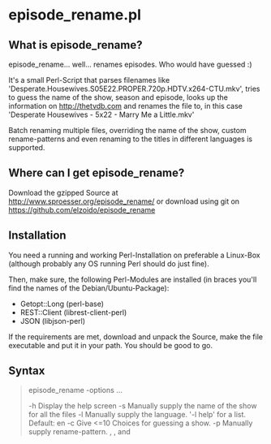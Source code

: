 # episode_rename.pl

## What is episode_rename?

episode_rename... well... renames episodes. Who would have guessed :)

It's a small Perl-Script that parses filenames like 'Desperate.Housewives.S05E22.PROPER.720p.HDTV.x264-CTU.mkv', tries to guess the name of the show, season and episode, looks up the information on http://thetvdb.com and renames the file to, in this case 'Desperate Housewives - 5x22 - Marry Me a Little.mkv'

Batch renaming multiple files, overriding the name of the show, custom rename-patterns and even renaming to the titles in different languages is supported.

## Where can I get episode_rename?

Download the gzipped Source at http://www.sproesser.org/episode_rename/ or download using git on https://github.com/elzoido/episode_rename

## Installation

You need a running and working Perl-Installation on preferable a Linux-Box (although probably any OS running Perl should do just fine).

Then, make sure, the following Perl-Modules are installed (in braces you'll find the names of the Debian/Ubuntu-Package):

* Getopt::Long (perl-base)
* REST::Client (librest-client-perl)
* JSON (libjson-perl)

If the requirements are met, download and unpack the Source, make the file executable and put it in your path. You should be good to go.

## Syntax

> episode_rename -options <file1> <file2> ...
> 
> -h Display the help screen
> -s <show> Manually supply the name of the show for all the files
> -l <language> Manually supply the language. '-l help' for a list.
> Default: en
> -c Give <=10 Choices for guessing a show.
> -p <pattern> Manually supply rename-pattern. <SHOW>, <SEASON>, <EPISODE> and <TITLE> will be replaced.
> Default: <SHOW> - <SEASON>x<EPISODE> - <TITLE>
> -n Don't strip filenames of characters not allowed in a FAT filesystem.
> -y Don't ask for normal renaming, assume yes
> -d Use DVD order
> -e Omit file extension

## Usage hints

When you batch rename files from multiple shows, don't use the -y-Switch unless you're absolutely sure, the script will recognise all shows correct.

The preferred use-case is a directory with files from one show only. Execute `episode_rename *` (maybe supply the show via the -s-Switch) and if the first suggestion looks correct, abort the script (CTRL-C) and rerun it with an added -y-Switch. Sit back, wait a few moments and enjoy.

## Known Bugs

Due to the loose way, the filenames are parsed, the script may (but shouldn't) fail, when there's a year written in the filename before the season/episode.

Multi-Episodes will only be handled correctly if the filename contains something like S01E02E03.

Due to the likely increased complexity at parsing the filenames, there may be other subtle bugs.

## Release-Informations

The current version is 1.01 (since 2019-11-10). As of this version, it uses the API v2 at https://api.thetvdb.com/.

## Legalese

episode_rename is released under the Perl Artistic License. That basically means, you can do whatever you want with it, as long as you keep the Copyright-Notes in :)

## Finally...

If you like episode_rename, encounter a strange bug or want to send me a thank-you-note, just drop me a few lines at sebastian@sproesser.name :)

